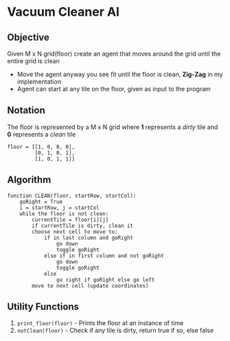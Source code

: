 # Vacuum Cleaner AI

## Objective
Given M x N grid(floor) create an agent that moves around the grid until the entire grid is clean

- Move the agent anyway you see fit until the floor is clean, **Zig-Zag** in my implementation
- Agent can start at any tile on the floor, given as input to the program

## Notation
The floor is represented by a M x N grid where **1** represents a _dirty_ tile and **0** represents a _clean_ tile
```
floor = [[1, 0, 0, 0], 
         [0, 1, 0, 1],
         [1, 0, 1, 1]]
```

## Algorithm
```
function CLEAN(floor, startRow, startCol):
    goRight = True
    i = startRow, j = startCol
    while the floor is not clean:
        currentTile = floor[i][j]
        if currentTile is dirty, clean it
        choose next cell to move to:
            if in last column and goRight
                go down 
                toggle goRight 
            else if in first column and not goRight
                go down 
                toggle goRight          
            else
                go right if goRight else go left
        move to next cell (update coordinates)
```

## Utility Functions
1. `print_floor(floor)` - Prints the floor at an instance of time
2. `notClean(floor)` - Check if any tile is dirty, return true if so, else false
